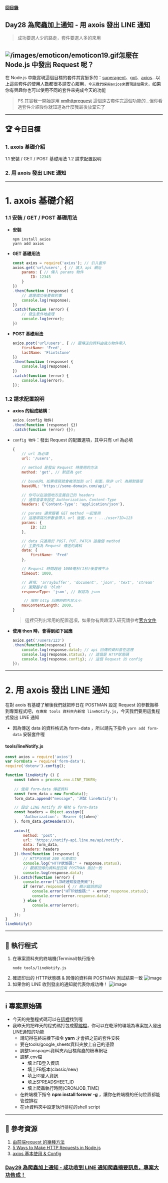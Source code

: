 #### [回目錄](../README.md)
## Day28 為爬蟲加上通知 - 用 axois 發出 LINE 通知

>成功要選人少的路走，套件要選人多的來用

![/images/emoticon/emoticon19.gif](/images/emoticon/emoticon19.gif)怎麼在 Node.js 中發出 Request 呢？
----
在 Node.js 中能實現這個目標的套件其實挺多的：[superagent](https://www.npmjs.com/package/superagent)、[got](https://www.npmjs.com/package/got)、[axios](https://www.npmjs.com/package/axios)...以上這些套件的使用人數都很多請安心服用，`今天我們採用axios來實現這個需求`，如果你有興趣你也可以使用不同的套件來完成今天的功能

> PS.其實我一開始是用 [xmlhttprequest](https://www.npmjs.com/package/xmlhttprequest) 這個遠古套件完這個功能的...但你看過套件介紹後你就知道為什麼我最後放棄它了

----

🏆 今日目標
----
### 1. axois 基礎介紹
1.1 安裝 / GET / POST 基礎用法
1.2 請求配置說明
### 2. 用 axois 發出 LINE 通知 

----

# 1. axois 基礎介紹

### 1.1 安裝 / GET / POST 基礎用法
* **安裝**
    ```vim
    npm install axios
    yarn add axios
    ```
* **GET 基礎用法**
    ```js
    const axios = require('axios'); // 引入套件
    axios.get('url/users', { // 填入 api 網址
        params: { // 傳入 params 物件
            ID: 12345
        }
    })
    .then(function (response) { 
        // 處理成功後要做的事
        console.log(response);
    })
    .catch(function (error) {
        // 發生意外地處理
        console.log(error);
    })
    ```
* **POST 基礎用法**
    ```js
    axios.post('url/users', { // 要傳送的資料由後方物件帶入
        firstName: 'Fred',
        lastName: 'Flintstone'
    })
    .then(function (response) {
        console.log(response);
    })
    .catch(function (error) {
        console.log(error);
    });
    ```
### 1.2 請求配置說明
* **axios 的組成結構**：
    ```js
    axios.(config 物件)
    .then(function (response) {})
    .catch(function (error) {});
    ```
* `config 物件`：發出 Request 的配置選項，其中只有 url 為必填
    ```js
    {
        // url 為必填
        url: '/users',

        // method 是發出 Request 時使用的方法
        method: 'get', // 默認為 get

        // baseURL 如果填寫就會被添加到 url 前面，除非 url 為絕對路徑
        baseURL: 'https://some-domain.com/api/',

        // 你可以在這個地方定義自己的 headers
        // 通常會拿來設定 Authorization、Content-Type
        headers: {'Content-Type': 'application/json'},

        // params 通常跟著 GET method 一起使用
        // 這裡填寫的參數會帶入 url 後面，ex : .../user?ID=123
        params: {
            ID: 123
        },

        // data 只適用於 POST、PUT、PATCH 這幾個 method
        // 主要作為 Request 傳送的資料
        data: {
            firstName: 'Fred'
        },

        // Request 時間超過 1000毫秒(1秒)後會被中止
        timeout: 1000,

        // 選項: 'arraybuffer', 'document', 'json', 'text', 'stream'
        // 瀏覽器才有 'blob'
        responseType: 'json', // 默認為 json

         // 限制 http 回應時的內容大小
        maxContentLength: 2000,
    }
    ```
    > 這裡只列出常用的配置選項，如果你有興趣深入研究請參考[官方文件](https://www.npmjs.com/package/axios#request-config)
* **使用 then 時，會得到如下回應**
    ```js
    axios.get('/users/123')
    .then(function(response) {
        console.log(response.data); // api 回傳的資料會在這裡
        console.log(response.status); // 這個是 HTTP狀態碼
        console.log(response.config); // 這個 Request 的 config
    });
    ```

----

# 2. 用 axois 發出 LINE 通知
在對 axois 有基礎了解後我們就把昨日在 POSTMAN 設定 Request 的參數搬移到專案程式吧，`在專案 tools 資料夾內新增 lineNotify.js`，今天我們要用這隻程式發出 LINE 通知
* 因為傳送 data 的資料格式為 form-data ，所以請先下指令 `yarn add form-data` 安裝套件喔
#### tools/lineNotify.js
```js
const axios = require('axios')
var FormData = require('form-data');
require('dotenv').config();

function lineNotify () {
    const token = process.env.LINE_TOKEN;
    
    // 使用 form-data 傳遞資料
    const form_data = new FormData();
    form_data.append("message", '測試 lineNotify');

    // 設定 LINE Notify 的 權杖 & form-data
    const headers = Object.assign({
        'Authorization': `Bearer ${token}`
    }, form_data.getHeaders());
    
    axios({
        method: 'post',
        url: 'https://notify-api.line.me/api/notify',
        data: form_data,
        headers: headers
    }).then(function (response) {
        // HTTP狀態碼 200 代表成功
        console.log("HTTP狀態碼:" + response.status);
        // 觀察回傳的資料是否與 POSTMAN 測試一致
        console.log(response.data);
    }).catch(function (error) {
        console.error("LINE通知發送失敗");
        if (error.response) { // 顯示錯誤原因            
            console.error("HTTP狀態碼:" + error.response.status);
            console.error(error.response.data);
        } else {
            console.error(error);
        }
    });
}
lineNotify() 
```

----

🚀 執行程式
----
1. 在專案資料夾的終端機(Terminal)執行指令
    ```vim
    node tools/lineNotify.js
    ```
2. 確認印出的 HTTP狀態碼 & 回傳的資料與 POSTMAN 測試結果一致
    ![image](./article_img/terminal.png)
3. 如果你的 LINE 收到發出的通知就代表你成功嚕！
    ![image](./article_img/lineMsg.png)

----

ℹ️ 專案原始碼
----
* 今天的完整程式碼可以在[這裡](https://github.com/dean9703111/ithelp_30days/tree/master/day28)找到喔
* 我昨天的把昨天的程式碼打包成[壓縮檔](https://github.com/dean9703111/ithelp_30days/raw/master/sampleCode/day27_sample_code.zip)，你可以在乾淨的環境為專案加入發出LINE通知的功能
    * 請記得在終端機下指令 **yarn** 才會把之前的套件安裝
    * 要在tools/google_sheets資料夾放上自己的憑證
    * 調整fanspages資料夾內目標爬蟲的粉專網址
    * 調整.env檔
        * 填上FB登入資訊
        * 填上FB版本(classic/new)
        * 填上IG登入資訊
        * 填上SPREADSHEET_ID
        * 填上爬蟲執行時間(CRONJOB_TIME)
    * 在終端機下指令 **npm install forever -g** ，讓你在終端機的任何位置都能管控排程
    * 在sh資料夾中設定執行排程的shell script

----

📖 參考資源
----
1. [由前端request 的幾種方法](https://medium.com/dot-js/%E7%94%B1%E5%89%8D%E7%AB%AFrequest-%E7%9A%84%E5%B9%BE%E7%A8%AE%E6%96%B9%E6%B3%95-fbf8a0b4023a)
2. [5 Ways to Make HTTP Requests in Node.js](https://www.twilio.com/blog/2017/08/http-requests-in-node-js.html)
3. [axios 基本使用 & Config](https://ithelp.ithome.com.tw/articles/10212120)

### [Day29 為爬蟲加上通知 - 成功收到 LINE 通知爬蟲摘要訊息，專案大功告成！](/day29/README.md)